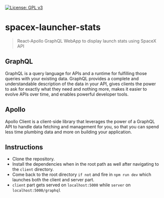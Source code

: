 [![License: GPL v3](https://img.shields.io/badge/License-GPL%20v3-blue.svg)](https://www.gnu.org/licenses/gpl-3.0)

# spacex-launcher-stats

> React-Apollo GraphQL WebApp to display launch stats using SpaceX API

## GraphQL

GraphQL is a query language for APIs and a runtime for fulfilling those queries with your existing data. GraphQL provides a complete and understandable description of the data in your API, gives clients the power to ask for exactly what they need and nothing more, makes it easier to evolve APIs over time, and enables powerful developer tools.

## Apollo

Apollo Client is a client-side library that leverages the power of a GraphQL API to handle data fetching and management for you, so that you can spend less time plumbing data and more on building your application.

## Instructions

- Clone the repository.
- Install the dependencies when in the root path as well after navigating to the ```client``` directory.
- Come back to the root directory ```if not``` and fire in ```npm run dev``` which launches both the client and server part.
- ```client``` part gets served on ```localhost:5000``` while ```server``` on ```localhost:5000/graphql```
